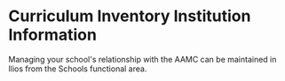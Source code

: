 # Curriculum Inventory Institution Information

Managing your school's relationship with the AAMC can be maintained in Ilios from the Schools functional area. 

